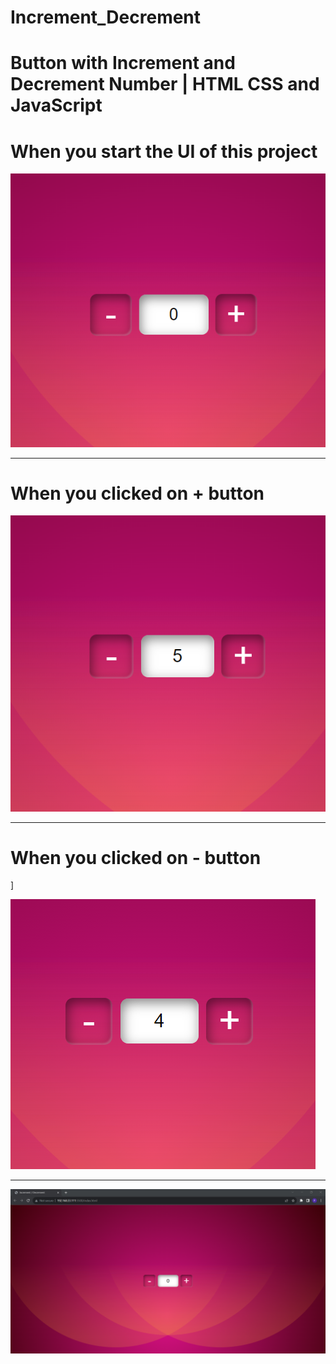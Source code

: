<h1>Increment_Decrement</h1>
<h1>Button with Increment and Decrement Number | HTML CSS and JavaScript</h1>
<h1>When you start the UI of this project </h1>

![logo](https://github.com/prajinpatil42/Increment_Decrement/blob/main/Images/1.png)

---------------------------------------------------------------------
<h1>When you clicked on + button</h1>

![logo](https://github.com/prajinpatil42/Increment_Decrement/blob/main/Images/2.png)

---------------------------------------------------------------------
<h1>When you clicked on - button</h1>]

![logo](https://github.com/prajinpatil42/Increment_Decrement/blob/main/Images/3.png)

---------------------------------------------------------------------

![logo](https://github.com/prajinpatil42/Increment_Decrement/blob/main/Images/4.png)


